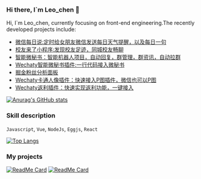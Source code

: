 ### Hi there, I`m Leo_chen 👋

Hi, I`m Leo_chen, currently focusing on front-end engineering.The recently developed projects include:

- [微信每日说:定时给女朋友微信发送每日天气提醒，以及每日一句](https://github.com/leochen-g/wechatBot)
- [校友来了小程序:发现校友足迹，同城校友畅聊](https://github.com/leochen-g/alumin-connect)
- [智能微秘书：智能机器人项目，自动回复，群管理，群资讯，自动拉群](https://github.com/leochen-g/wechat-assistant-pro)
- [Wechaty智能微秘书插件:一行代码接入微秘书](https://github.com/leochen-g/wechaty-web-panel)
- [掘金粉丝分析面板](https://github.com/leochen-g/juejinAnalyze)
- [Wechaty卡通人像插件：快速接入P图插件，微信也可以P图](https://github.com/leochen-g/wechaty-face-cartoon)
- [Wechaty返利插件：快速实现返利功能，一键接入](https://github.com/leochen-g/wechaty-fanli)

<!--
**leochen-g/leochen-g** is a ✨ _special_ ✨ repository because its `README.md` (this file) appears on your GitHub profile.

Here are some ideas to get you started:

- 🔭 I’m currently working on ...
- 🌱 I’m currently learning React and Typescript
- 👯 I’m looking to collaborate on ...
- 🤔 I’m looking for help with ...
- 💬 Ask me about ...
- 📫 How to reach me: ...
- 😄 Pronouns: ...
- ⚡ Fun fact: ...
-->

[![Anurag's GitHub stats](https://github-readme-stats.vercel.app/api?username=leochen-g&show_icons=true&theme=radical)](https://github.com/anuraghazra/github-readme-stats)

### Skill description

`Javascript`, `Vue`, `NodeJs`, `Eggjs`, `React`

[![Top Langs](https://github-readme-stats.vercel.app/api/top-langs/?username=leochen-g&layout=compact)](https://github.com/anuraghazra/github-readme-stats)

### My projects

[![ReadMe Card](https://github-readme-stats.vercel.app/api/pin/?username=leochen-g&repo=wechatBot)](https://github.com/anuraghazra/github-readme-stats)
[![ReadMe Card](https://github-readme-stats.vercel.app/api/pin/?username=leochen-g&repo=wechat-assistant-pro)](https://github.com/anuraghazra/github-readme-stats)
